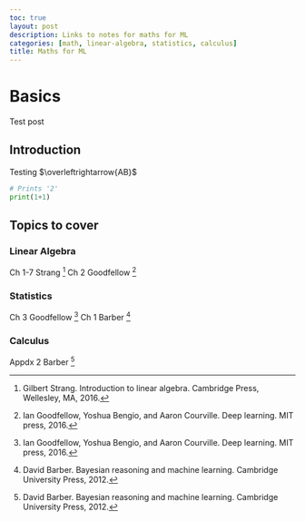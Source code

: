 ```yaml
---
toc: true
layout: post
description: Links to notes for maths for ML
categories: [math, linear-algebra, statistics, calculus]
title: Maths for ML
---
```


# Basics

Test post

## Introduction

Testing
$\overleftrightarrow{AB}$

```python
# Prints '2'
print(1+1)
```

## Topics to cover

### Linear Algebra

Ch 1-7 Strang [^1]
Ch 2 Goodfellow [^2]

### Statistics

Ch 3 Goodfellow [^2]
Ch 1 Barber [^3]

### Calculus

Appdx 2 Barber [^3]

[^1]:
    Gilbert Strang. Introduction to linear algebra. Cambridge Press, Wellesley, MA, 2016.

[^2]:
    Ian Goodfellow, Yoshua Bengio, and Aaron Courville. Deep learning. MIT
    press, 2016.

[^3]:
    David Barber. Bayesian reasoning and machine learning. Cambridge University
    Press, 2012.
